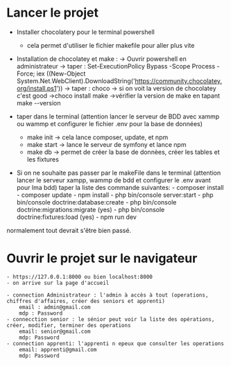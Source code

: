 <h1> Lancer le projet </h1>

- Installer chocolatery pour le terminal powershell
    - cela permet d'utiliser le fichier makefile pour aller plus vite

- Installation de chocolatey et make :
    -> Ouvrir powershell en administrateur
    -> taper : Set-ExecutionPolicy Bypass -Scope Process -Force; iex ((New-Object System.Net.WebClient).DownloadString('https://community.chocolatey.org/install.ps1'))
    -> taper : choco
        -> si on voit la version de chocolatey c'est good
    ->choco install make
    ->vérifier la version de make en tapant make --version

- taper dans le terminal (attention lancer le serveur de BDD avec xammp ou wammp et configurer le fichier .env pour la base de données)
    - make init 
        -> cela lance composer, update, et npm
    - make start
        -> lance le serveur de symfony et lance npm
    - make db
        -> permet de créer la base de donnèes, créer les tables et les fixtures
    

- Si on ne souhaite pas passer par le makeFile dans le terminal (attention lancer le serveur xampp, wammp de bdd et configurer le .env avant pour lma bdd)
    taper la liste des commande suivantes:
        - composer install
        - composer update
        - npm install
        - php bin/console server:start
        - php bin/console doctrine:database:create
        - php bin/console doctrine:migrations:migrate (yes)
        - php bin/console doctrine:fixtures:load (yes)
        - npm run dev

normalement tout devrait s'être bien passé. 


<h1> Ouvrir le projet sur le navigateur </h1>

    - https://127.0.0.1:8000 ou bien localhost:8000
    - on arrive sur la page d'accueil

    - connection Administrateur : l'admin à accès à tout (operations, chiffres d'affaires, créer des seniors et apprenti)
        email : admin@gmail.com
        mdp : Password
    - connecction senior : le sénior peut voir la liste des opérations, créer, modifier, terminer des operations 
        email: senior@gmail.com
        mdp: Password
    - connection apprenti: l'apprenti n epeux que consulter les operations
        email: apprenti@gmail.com
        mdp: Password